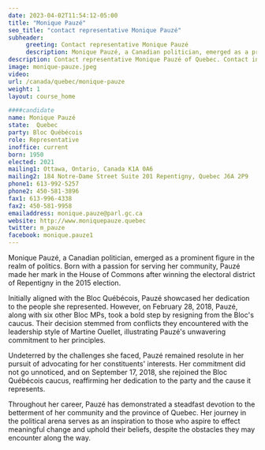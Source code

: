 ```yaml
---
date: 2023-04-02T11:54:12-05:00
title: "Monique Pauzé"
seo_title: "contact representative Monique Pauzé"
subheader:
     greeting: Contact representative Monique Pauzé
     description: Monique Pauzé, a Canadian politician, emerged as a prominent figure in the realm of politics.
description: Contact representative Monique Pauzé of Quebec. Contact information for Monique Pauzé includes email address, phone number, and mailing address.
image: monique-pauze.jpeg
video:
url: /canada/quebec/monique-pauze
weight: 1
layout: course_home

####candidate
name: Monique Pauzé
state:	Quebec
party: Bloc Québécois
role: Representative
inoffice: current
born: 1950
elected: 2021
mailing1: Ottawa, Ontario, Canada K1A 0A6
mailing2: 184 Notre-Dame Street Suite 201 Repentigny, Quebec J6A 2P9
phone1: 613-992-5257
phone2: 450-581-3896
fax1: 613-996-4338
fax2: 450-581-9958
emailaddress: monique.pauze@parl.gc.ca
website: http://www.moniquepauze.quebec
twitter: m_pauze
facebook: monique.pauze1
---
```


Monique Pauzé, a Canadian politician, emerged as a prominent figure in the realm of politics. Born with a passion for serving her community, Pauzé made her mark in the House of Commons after winning the electoral district of Repentigny in the 2015 election.

Initially aligned with the Bloc Québécois, Pauzé showcased her dedication to the people she represented. However, on February 28, 2018, Pauzé, along with six other Bloc MPs, took a bold step by resigning from the Bloc's caucus. Their decision stemmed from conflicts they encountered with the leadership style of Martine Ouellet, illustrating Pauzé's unwavering commitment to her principles.

Undeterred by the challenges she faced, Pauzé remained resolute in her pursuit of advocating for her constituents' interests. Her commitment did not go unnoticed, and on September 17, 2018, she rejoined the Bloc Québécois caucus, reaffirming her dedication to the party and the cause it represents.

Throughout her career, Pauzé has demonstrated a steadfast devotion to the betterment of her community and the province of Quebec. Her journey in the political arena serves as an inspiration to those who aspire to effect meaningful change and uphold their beliefs, despite the obstacles they may encounter along the way.
